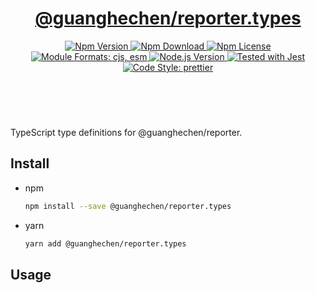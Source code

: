 <header>
  <h1 align="center">
    <a href="https://github.com/guanghechen/sora/tree/@guanghechen/reporter.types@1.0.5/packages/reporter.types#readme">@guanghechen/reporter.types</a>
  </h1>
  <div align="center">
    <a href="https://www.npmjs.com/package/@guanghechen/reporter.types">
      <img
        alt="Npm Version"
        src="https://img.shields.io/npm/v/@guanghechen/reporter.types.svg"
      />
    </a>
    <a href="https://www.npmjs.com/package/@guanghechen/reporter.types">
      <img
        alt="Npm Download"
        src="https://img.shields.io/npm/dm/@guanghechen/reporter.types.svg"
      />
    </a>
    <a href="https://www.npmjs.com/package/@guanghechen/reporter.types">
      <img
        alt="Npm License"
        src="https://img.shields.io/npm/l/@guanghechen/reporter.types.svg"
      />
    </a>
    <a href="#install">
      <img
        alt="Module Formats: cjs, esm"
        src="https://img.shields.io/badge/module_formats-cjs%2C%20esm-green.svg"
      />
    </a>
    <a href="https://github.com/nodejs/node">
      <img
        alt="Node.js Version"
        src="https://img.shields.io/node/v/@guanghechen/reporter.types"
      />
    </a>
    <a href="https://github.com/facebook/jest">
      <img
        alt="Tested with Jest"
        src="https://img.shields.io/badge/tested_with-jest-9c465e.svg"
      />
    </a>
    <a href="https://github.com/prettier/prettier">
      <img
        alt="Code Style: prettier"
        src="https://img.shields.io/badge/code_style-prettier-ff69b4.svg?style=flat-square"
      />
    </a>
  </div>
</header>
<br/>

TypeScript type definitions for @guanghechen/reporter.

## Install

- npm

  ```bash
  npm install --save @guanghechen/reporter.types
  ```

- yarn

  ```bash
  yarn add @guanghechen/reporter.types
  ```

## Usage

[homepage]:
  https://github.com/guanghechen/sora/tree/@guanghechen/reporter.types@1.0.5/packages/reporter.types#readme